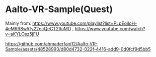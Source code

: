 # Aalto-VR-Sample(Quest)

Mainly from: https://www.youtube.com/playlist?list=PLpEoiloH-4eMRR8wAfy22ecQeCT2tIuMD , https://www.youtube.com/watch?v=aKYLOsz5jFU

https://github.com/ahmaderfani12/Aalto-VR-Sample/assets/48528993/d80d4732-022f-4416-add9-0d0fcf9d5bb5

